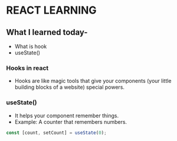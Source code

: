 # REACT LEARNING 

## What I learned today-

- What is hook
- useState()

### Hooks in react

- Hooks are like magic tools that give your components (your little building blocks of a website) special powers.

### useState()

- It helps your component remember things.
- Example: A counter that remembers numbers.

```jsx
const [count, setCount] = useState(0);
```
